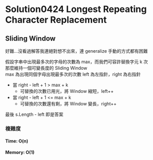 # Solution0424 Longest Repeating Character Replacement

## Sliding Window

好難...沒看過解答我連絕對想不出來，連 generalize 手動的方式都有困難

假設字串中出現最多次的字母的次數為 max，而我們可容許替換字元 k 次  
那麼維持一個可變長度的 Sliding Window  
max 為出現同個字母出現最多次的次數
left 為左指針，right 為右指針  

- 當 right - left + 1 > max + k
  - 可替換的次數已用光，將 Window 縮短，left++
- 當 right - left + 1 <= max + k
  - 可替換的次數還有剩，將 Window 變長，right++

最後 s.Length - left 即是答案

### 複雜度

#### Time: O(n)

#### Memory: O(1)